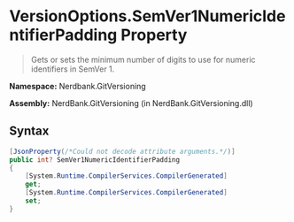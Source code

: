 # VersionOptions.SemVer1NumericIdentifierPadding Property
> Gets or sets the minimum number of digits to use for numeric identifiers in SemVer 1.

**Namespace:** Nerdbank.GitVersioning

**Assembly:** NerdBank.GitVersioning (in NerdBank.GitVersioning.dll)
## Syntax
~~~~csharp
[JsonProperty(/*Could not decode attribute arguments.*/)]
public int? SemVer1NumericIdentifierPadding
{
	[System.Runtime.CompilerServices.CompilerGenerated]
	get;
	[System.Runtime.CompilerServices.CompilerGenerated]
	set;
}
~~~~

